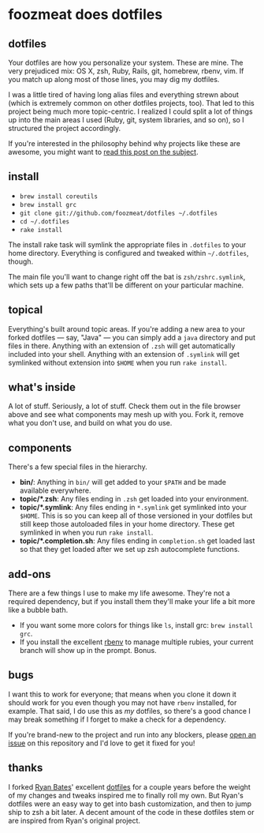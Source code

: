 # foozmeat does dotfiles

## dotfiles

Your dotfiles are how you personalize your system. These are mine. The very
prejudiced mix: OS X, zsh, Ruby, Rails, git, homebrew, rbenv, vim. If you
match up along most of those lines, you may dig my dotfiles.

I was a little tired of having long alias files and everything strewn about
(which is extremely common on other dotfiles projects, too). That led to this
project being much more topic-centric. I realized I could split a lot of things
up into the main areas I used (Ruby, git, system libraries, and so on), so I
structured the project accordingly.

If you're interested in the philosophy behind why projects like these are
awesome, you might want to [read this post on the
subject](http://zachholman.com/2010/08/dotfiles-are-meant-to-be-forked/).

## install

- `brew install coreutils`
- `brew install grc`
- `git clone git://github.com/foozmeat/dotfiles ~/.dotfiles`
- `cd ~/.dotfiles`
- `rake install`

The install rake task will symlink the appropriate files in `.dotfiles` to your
home directory. Everything is configured and tweaked within `~/.dotfiles`,
though.

The main file you'll want to change right off the bat is `zsh/zshrc.symlink`,
which sets up a few paths that'll be different on your particular machine.

## topical

Everything's built around topic areas. If you're adding a new area to your
forked dotfiles — say, "Java" — you can simply add a `java` directory and put
files in there. Anything with an extension of `.zsh` will get automatically
included into your shell. Anything with an extension of `.symlink` will get
symlinked without extension into `$HOME` when you run `rake install`.

## what's inside

A lot of stuff. Seriously, a lot of stuff. Check them out in the file browser
above and see what components may mesh up with you. Fork it, remove what you
don't use, and build on what you do use.

## components

There's a few special files in the hierarchy.

- **bin/**: Anything in `bin/` will get added to your `$PATH` and be made
  available everywhere.
- **topic/\*.zsh**: Any files ending in `.zsh` get loaded into your
  environment.
- **topic/\*.symlink**: Any files ending in `*.symlink` get symlinked into
  your `$HOME`. This is so you can keep all of those versioned in your dotfiles
  but still keep those autoloaded files in your home directory. These get
  symlinked in when you run `rake install`.
- **topic/\*.completion.sh**: Any files ending in `completion.sh` get loaded
  last so that they get loaded after we set up zsh autocomplete functions.

## add-ons

There are a few things I use to make my life awesome. They're not a required
dependency, but if you install them they'll make your life a bit more like a
bubble bath.

- If you want some more colors for things like `ls`, install grc: `brew install
  grc`.
- If you install the excellent [rbenv](https://github.com/sstephenson/rbenv) to
  manage multiple rubies, your current branch will show up in the prompt. Bonus.

## bugs

I want this to work for everyone; that means when you clone it down it should
work for you even though you may not have `rbenv` installed, for example. That
said, I do use this as *my* dotfiles, so there's a good chance I may break
something if I forget to make a check for a dependency.

If you're brand-new to the project and run into any blockers, please
[open an issue](https://github.com/foozmeat/dotfiles/issues) on this repository
and I'd love to get it fixed for you!

## thanks

I forked [Ryan Bates](http://github.com/ryanb)' excellent
[dotfiles](http://github.com/ryanb/dotfiles) for a couple years before the
weight of my changes and tweaks inspired me to finally roll my own. But Ryan's
dotfiles were an easy way to get into bash customization, and then to jump ship
to zsh a bit later. A decent amount of the code in these dotfiles stem or are
inspired from Ryan's original project.

